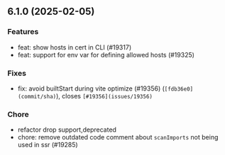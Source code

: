 ## 6.1.0 (2025-02-05)

### Features

* feat: show hosts in cert in CLI (#19317) 
* feat: support for env var for defining allowed hosts (#19325) 


### Fixes

* fix: avoid builtStart during vite optimize (#19356) (`[fdb36e0](commit/sha)`), closes `[#19356](issues/19356)`


### Chore

* refactor drop support,deprecated 
* chore: remove outdated code comment about `scanImports` not being used in ssr (#19285) 